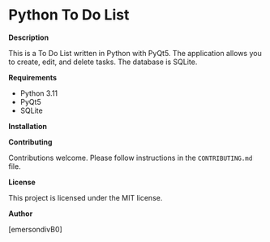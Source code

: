# Python To Do List

**Description**

This is a To Do List written in Python with PyQt5. The application allows you to create, edit, and delete tasks. The database is SQLite.

**Requirements**

* Python 3.11
* PyQt5
* SQLite

**Installation**

**Contributing**

Contributions welcome. Please follow instructions in the `CONTRIBUTING.md` file.

**License**

This project is licensed under the MIT license.

**Author**

[emersondivB0]
